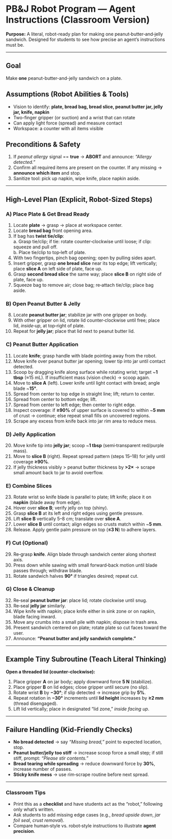 # PB&J Robot Program — Agent Instructions (Classroom Version)

**Purpose:** A literal, robot-ready plan for making one peanut‑butter‑and‑jelly sandwich. Designed for students to see how precise an agent’s instructions must be.

---

## Goal
Make **one** peanut-butter-and-jelly sandwich on a plate.

## Assumptions (Robot Abilities & Tools)
- Vision to identify: **plate, bread bag, bread slice, peanut butter jar, jelly jar, knife, napkin**  
- Two-finger gripper (or suction) and a wrist that can rotate  
- Can apply light force (spread) and measure contact  
- Workspace: a counter with all items visible

## Preconditions & Safety
1. If *peanut allergy* signal == **true** → **ABORT** and announce: *“Allergy detected.”*
2. Confirm all required items are present on the counter. If any missing → **announce which item** and stop.
3. Sanitize tool: pick up napkin, wipe knife, place napkin aside.

---

## High-Level Plan (Explicit, Robot-Sized Steps)

### A) Place Plate & Get Bread Ready
1. Locate **plate** → grasp → place at workspace center.
2. Locate **bread bag** front opening area.
3. If bag has **twist tie/clip**:  
   a. Grasp tie/clip; if tie: rotate counter‑clockwise until loose; if clip: squeeze and pull off.  
   b. Place tie/clip to top‑left of plate.
4. With two fingertips, pinch bag opening; open by pulling sides apart.
5. Insert gripper, grasp **one bread slice** near its top edge; lift vertically; place **slice A** on left side of plate, face up.
6. Grasp **second bread slice** the same way; place **slice B** on right side of plate, face up.
7. Squeeze bag to remove air; close bag; re‑attach tie/clip; place bag aside.

### B) Open Peanut Butter & Jelly
8. Locate **peanut butter jar**; stabilize jar with one gripper on body.
9. With other gripper on lid, rotate lid counter‑clockwise until free; place lid, *inside‑up*, at top‑right of plate.
10. Repeat for **jelly jar**; place that lid next to peanut butter lid.

### C) Peanut Butter Application
11. Locate **knife**; grasp handle with blade pointing away from the robot.
12. Move knife over peanut butter jar opening; lower tip into jar until contact detected.
13. Scoop by dragging knife along surface while rotating wrist; target ~**1 tbsp** (≈15 mL). If insufficient mass (vision check) → scoop again.
14. Move to **slice A** (left). Lower knife until light contact with bread; angle blade ~**15°**.
15. Spread from center to top edge in straight line; lift; return to center.
16. Spread from center to bottom edge; lift.
17. Spread from center to left edge; then center to right edge.
18. Inspect coverage: if **≥90%** of upper surface is covered to within ~**5 mm** of crust → continue; else repeat small fills on uncovered regions.
19. Scrape any excess from knife back into jar rim area to reduce mess.

### D) Jelly Application
20. Move knife tip into **jelly jar**; scoop ~**1 tbsp** (semi‑transparent red/purple mass).
21. Move to **slice B** (right). Repeat spread pattern (steps 15–18) for jelly until coverage **≥90%**.
22. If jelly thickness visibly > peanut butter thickness by **>2×** → scrape small amount back to jar to avoid overflow.

### E) Combine Slices
23. Rotate wrist so knife blade is parallel to plate; lift knife; place it on **napkin** (blade away from edge).
24. Hover over **slice B**; verify jelly on top (shiny).
25. Grasp **slice B** at its left and right edges using gentle pressure.
26. Lift **slice B** vertically 5–8 cm; translate over **slice A**.
27. Lower **slice B** until contact; align edges so crusts match within ~**5 mm**.
28. Release. Apply gentle palm pressure on top (**≤3 N**) to adhere layers.

### F) Cut (Optional)
29. Re‑grasp **knife**. Align blade through sandwich center along shortest axis.
30. Press down while sawing with small forward‑back motion until blade passes through; withdraw blade.
31. Rotate sandwich halves **90°** if triangles desired; repeat cut.

### G) Close & Cleanup
32. Re‑seal **peanut butter jar**: place lid; rotate clockwise until snug.
33. Re‑seal **jelly jar** similarly.
34. Wipe knife with napkin; place knife either in sink zone or on napkin, blade facing inward.
35. Move any crumbs into a small pile with napkin; dispose in trash area.
36. Present sandwich centered on plate; rotate plate so cut faces toward the user.
37. Announce: **“Peanut butter and jelly sandwich complete.”**

---

## Example Tiny Subroutine (Teach Literal Thinking)

**Open a threaded lid (counter‑clockwise):**
1. Place gripper **A** on jar body; apply downward force **5 N** (stabilize).
2. Place gripper **B** on lid edges; close gripper until secure (no slip).
3. Rotate wrist **B** by **−30°**; if slip detected → increase grip by **5%**.
4. Repeat rotation in **−30°** increments until **lid height** increases by **≥2 mm** (thread disengaged).
5. Lift lid vertically; place in designated “lid zone,” *inside facing up*.

---

## Failure Handling (Kid‑Friendly Checks)
- **No bread detected** → say *“Missing bread,”* point to expected location, stop.
- **Peanut butter/jelly too stiff** → increase scoop force a small step; if still stiff, prompt: *“Please stir contents.”*
- **Bread tearing while spreading** → reduce downward force by **30%**, increase number of passes.
- **Sticky knife mess** → use rim‑scrape routine before next spread.

---

### Classroom Tips
- Print this as a **checklist** and have students act as the “robot,” following only what’s written.
- Ask students to add missing edge cases (e.g., *bread upside down*, *jar foil seal*, *crust removal*).
- Compare human‑style vs. robot‑style instructions to illustrate **agent precision**.

